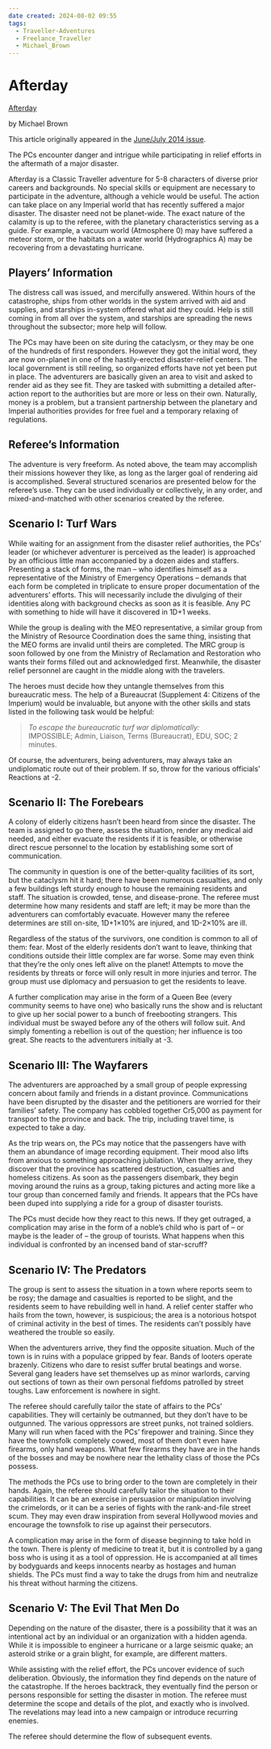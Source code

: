 ```yaml
---
date created: 2024-08-02 09:55
tags:
  - Traveller-Adventures
  - Freelance_Traveller
  - Michael_Brown
---
```


# Afterday

[Afterday](https://www.freelancetraveller.com/features/advents/afterday.html)

by Michael Brown

This article originally appeared in the [June/July 2014 issue](https://www.freelancetraveller.com/magazine/index.html).

The PCs encounter danger and intrigue while participating in relief efforts in the aftermath of a major disaster.

Afterday is a Classic Traveller adventure for 5-8 characters of diverse prior careers and backgrounds. No special skills or equipment are necessary to participate in the adventure, although a vehicle would be useful. The action can take place on any Imperial world that has recently suffered a major disaster. The disaster need not be planet-wide. The exact nature of the calamity is up to the referee, with the planetary characteristics serving as a guide. For example, a vacuum world (Atmosphere 0) may have suffered a meteor storm, or the habitats on a water world (Hydrographics A) may be recovering from a devastating hurricane.

## Players’ Information

The distress call was issued, and mercifully answered. Within hours of the catastrophe, ships from other worlds in the system arrived with aid and supplies, and starships in-system offered what aid they could. Help is still coming in from all over the system, and starships are spreading the news throughout the subsector; more help will follow.

The PCs may have been on site during the cataclysm, or they may be one of the hundreds of first responders. However they got the initial word, they are now on-planet in one of the hastily-erected disaster-relief centers. The local government is still reeling, so organized efforts have not yet been put in place. The adventurers are basically given an area to visit and asked to render aid as they see fit. They are tasked with submitting a detailed after-action report to the authorities but are more or less on their own. Naturally, money is a problem, but a transient partnership between the planetary and Imperial authorities provides for free fuel and a temporary relaxing of regulations.

## Referee’s Information

The adventure is very freeform. As noted above, the team may accomplish their missions however they like, as long as the larger goal of rendering aid is accomplished. Several structured scenarios are presented below for the referee’s use. They can be used individually or collectively, in any order, and mixed-and-matched with other scenarios created by the referee.

## Scenario I: Turf Wars

While waiting for an assignment from the disaster relief authorities, the PCs’ leader (or whichever adventurer is perceived as the leader) is approached by an officious little man accompanied by a dozen aides and staffers. Presenting a stack of forms, the man – who identifies himself as a representative of the Ministry of Emergency Operations – demands that each form be completed in triplicate to ensure proper documentation of the adventurers’ efforts. This will necessarily include the divulging of their identities along with background checks as soon as it is feasible. Any PC with something to hide will have it discovered in 1D+1 weeks.

While the group is dealing with the MEO representative, a similar group from the Ministry of Resource Coordination does the same thing, insisting that the MEO forms are invalid until theirs are completed. The MRC group is soon followed by one from the Ministry of Reclamation and Restoration who wants their forms filled out and acknowledged first. Meanwhile, the disaster relief personnel are caught in the middle along with the travelers.

The heroes must decide how they untangle themselves from this bureaucratic mess. The help of a Bureaucrat (Supplement 4: Citizens of the Imperium) would be invaluable, but anyone with the other skills and stats listed in the following task would be helpful:

> _To escape the bureaucratic turf war diplomatically:_\
> IMPOSSIBLE; Admin, Liaison, Terms (Bureaucrat), EDU, SOC; 2 minutes.

Of course, the adventurers, being adventurers, may always take an undiplomatic route out of their problem. If so, throw for the various officials' Reactions at -2.

## Scenario II: The Forebears

A colony of elderly citizens hasn’t been heard from since the disaster. The team is assigned to go there, assess the situation, render any medical aid needed, and either evacuate the residents if it is feasible, or otherwise direct rescue personnel to the location by establishing some sort of communication.

The community in question is one of the better-quality facilities of its sort, but the cataclysm hit it hard; there have been numerous casualties, and only a few buildings left sturdy enough to house the remaining residents and staff. The situation is crowded, tense, and disease-prone. The referee must determine how many residents and staff are left; it may be more than the adventurers can comfortably evacuate. However many the referee determines are still on-site, 1D+1×10% are injured, and 1D-2×10% are ill.

Regardless of the status of the survivors, one condition is common to all of them: fear. Most of the elderly residents don’t want to leave, thinking that conditions outside their little complex are far worse. Some may even think that they’re the only ones left alive on the planet! Attempts to move the residents by threats or force will only result in more injuries and terror. The group must use diplomacy and persuasion to get the residents to leave.

A further complication may arise in the form of a Queen Bee (every community seems to have one) who basically runs the show and is reluctant to give up her social power to a bunch of freebooting strangers. This individual must be swayed before any of the others will follow suit. And simply fomenting a rebellion is out of the question; her influence is too great. She reacts to the adventurers initially at -3.

## Scenario III: The Wayfarers

The adventurers are approached by a small group of people expressing concern about family and friends in a distant province. Communications have been disrupted by the disaster and the petitioners are worried for their families’ safety. The company has cobbled together Cr5,000 as payment for transport to the province and back. The trip, including travel time, is expected to take a day.

As the trip wears on, the PCs may notice that the passengers have with them an abundance of image recording equipment. Their mood also lifts from anxious to something approaching jubilation. When they arrive, they discover that the province has scattered destruction, casualties and homeless citizens. As soon as the passengers disembark, they begin moving around the ruins as a group, taking pictures and acting more like a tour group than concerned family and friends. It appears that the PCs have been duped into supplying a ride for a group of disaster tourists.

The PCs must decide how they react to this news. If they get outraged, a complication may arise in the form of a noble’s child who is part of – or maybe is the leader of – the group of tourists. What happens when this individual is confronted by an incensed band of star-scruff?

## Scenario IV: The Predators

The group is sent to assess the situation in a town where reports seem to be rosy; the damage and casualties is reported to be slight, and the residents seem to have rebuilding well in hand. A relief center staffer who hails from the town, however, is suspicious; the area is a notorious hotspot of criminal activity in the best of times. The residents can’t possibly have weathered the trouble so easily.

When the adventurers arrive, they find the opposite situation. Much of the town is in ruins with a populace gripped by fear. Bands of looters operate brazenly. Citizens who dare to resist suffer brutal beatings and worse. Several gang leaders have set themselves up as minor warlords, carving out sections of town as their own personal fiefdoms patrolled by street toughs. Law enforcement is nowhere in sight.

The referee should carefully tailor the state of affairs to the PCs’ capabilities. They will certainly be outmanned, but they don’t have to be outgunned. The various oppressors are street punks, not trained soldiers. Many will run when faced with the PCs’ firepower and training. Since they have the townsfolk completely cowed, most of them don’t even have firearms, only hand weapons. What few firearms they have are in the hands of the bosses and may be nowhere near the lethality class of those the PCs possess.

The methods the PCs use to bring order to the town are completely in their hands. Again, the referee should carefully tailor the situation to their capabilities. It can be an exercise in persuasion or manipulation involving the crimelords, or it can be a series of fights with the rank-and-file street scum. They may even draw inspiration from several Hollywood movies and encourage the townsfolk to rise up against their persecutors.

A complication may arise in the form of disease beginning to take hold in the town. There is plenty of medicine to treat it, but it is controlled by a gang boss who is using it as a tool of oppression. He is accompanied at all times by bodyguards and keeps innocents nearby as hostages and human shields. The PCs must find a way to take the drugs from him and neutralize his threat without harming the citizens.

## Scenario V: The Evil That Men Do

Depending on the nature of the disaster, there is a possibility that it was an intentional act by an individual or an organization with a hidden agenda. While it is impossible to engineer a hurricane or a large seismic quake; an asteroid strike or a grain blight, for example, are different matters.

While assisting with the relief effort, the PCs uncover evidence of such deliberation. Obviously, the information they find depends on the nature of the catastrophe. If the heroes backtrack, they eventually find the person or persons responsible for setting the disaster in motion. The referee must determine the scope and details of the plot, and exactly who is involved. The revelations may lead into a new campaign or introduce recurring enemies.

The referee should determine the flow of subsequent events.
